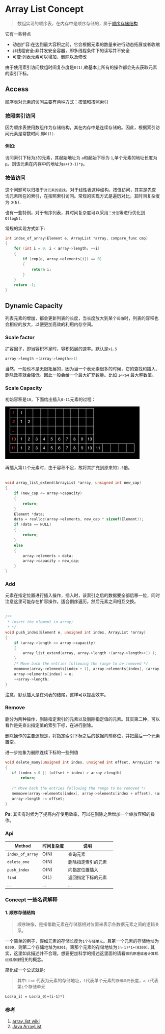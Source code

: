 # Array List Concept
> 数组实现的顺序表，在内存中是顺序存储的，属于[顺序存储结构](#concept1)

它有一些特点
+ 动态扩容:在达到最大容积之前，它会根据元素的数量来进行动态拓展或者收缩
+ 非线程安全:非并发安全容器，即多线程条件下的读写并不安全
+ 可变:列表元素可以增加、删除以及修改

由于使用索引访问数组时间复杂度是`O(1)`,故基本上所有的操作都会先去获取元素的索引下标。

## Access 
顺序表对元素的访问主要有两种方式：按值和按照索引

### 按照索引访问

因为顺序表使用数组作为存储结构，其在内存中是连续存储的。因此，根据索引访问元素是常数时间,即`O(1)`.

#### 例如:
访问索引下标为`3`的元素，其起始地址为 `a`和起始下标为 `1`,单个元素的地址长度为 `p`。则该元素在内存中的地址为`a+(3-1)*p`。 

### 按值访问

这个问题可以归根于`对元素的查找`，对于线性表这种结构，按值访问，其实是先查询元素所在的索引，在按照索引访问。常规的实现方式是遍历对比，其时间复杂度为 `O(N)`.

也有一些特例，对于有序列表，其时间复杂度可以采用`二分法`等进行优化到 `O(logN)`.

常规的实现方式如下:
```c
int index_of_array(Element e, ArrayList *array, compare_func cmp)
{
    for (int i = 0; i < array->length; ++i)
    {
        if (cmp(e, array->elements[i]) == 0)
        {
            return i;
        }
    }
    return -1;
}

```

## Dynamic Capacity

列表元素的增加，都会更新列表的长度，当长度放大到某个`阈值`时，列表的容积也会相应的放大，以便更加高效的利用内存空间。

### Scale factor
扩容因子，即当容积不足时，容积拓展的速率。默认是`x1.5`

```c
array->length +(array->length>>1) 
```
当然，一般也不是无限拓展的，因为当一个表元素很多的时候，它的查找和插入、删除效率就会降低。因此一般会给一个最大扩充数量。比如 `1<<64` 最大整数值。

### Scale Capacity

初始容积是`10`，下面给出插入`0-11`元素的过程：

![](https://raw.githubusercontent.com/hsjfans/git_resource/master/20190409122025.png)

再插入第`11`个元素时，由于容积不足，故将其扩充到原来的`1.5`倍。

```c

void array_list_extend(ArrayList *array, unsigned int new_cap)
{
    if (new_cap <= array->capacity)
    {
        return;
    }
    Element *data;
    data = realloc(array->elements, new_cap * sizeof(Element));
    if (data == NULL)
    {
        return;
    }
    else
    {
        array->elements = data;
        array->capacity = new_cap;
    }
}

```


### Add 
元素在指定位置进行插入操作，插入时，该索引之后的数据要全部后移一位，同时注意这里可能存在扩容操作。适合倒序遍历，然后元素之间相互交换。
```c

/**
 * insert the element in array;
 * */
void push_index(Element e, unsigned int index, ArrayList *array)
{
    if (array->length == array->capacity)
    {
        array_list_extend(array, array->length +(array->length>>1) );
    }
    /* Move back the entries following the range to be removed */
    memmove(array->elements[index + 1], array->elements[index], (array->length - index) * sizeof(Element));
    array->elements[index] = e;
    ++array->length;
}

```

注意，默认插入是在列表的结尾，这样可以提高效率。

### Remove

删分为两种操作，删除指定索引的元素以及删除指定值的元素。其实第二种，可以看作是先查出指定值的索引下标，在进行删除。

删除操作的主要逻辑是，将指定索引下标之后的数据向前移位，并把最后一个元素置空。

进一步抽象为删除连续下标的一些列值

 ```c
void delete_many(unsigned int index, unsigned int offset, ArrayList *array)
{
    if (index < 0 || (offset + index) > array->length)
        return;

    /* Move back the entries following the range to be removed */
    memmove(array->elements[index], array->elements[index + offset], (array->length - (index + offset)) * sizeof(Element));
    array->length -= offset;
}
 ```

**Ps:** 其实有时候为了提高内存使用效率，可以在删除之后增加一个缩放容积的操作。

### Api


| Method         | 时间复杂度 | 说明 |     |
| ------------ | ------ | ---- | --- |
| `index_of_array` |  O(N)      | 查询元素     |     |
| `delete_one`          | O(N) | 删除指定索引的元素     |     |
| `push_index`          | O(N) |   向指定位置插入   |     |
| `find`          | O(1) |   返回指定下标的元素   |     |
| ...          | ...|   ...   |     |

### Concept 一些名词解释

#### <span id="concept1">1. 顺序存储结构</span>
> 顺序映像，是指借助元素在存储器相对位置来表示各数据元素之间的逻辑关系。

一个简单的例子，假如元素的存储长度为`1个存储单元`。且第一个元素的存储地址为`0300`，则第二个存储地址为`0301`。第那个元素的存储地址为`(n-1)*1+(0300)`.
其实，这里如此描述并不合理。想要更加科学的描述这里面的请看`微机原理或者计算机组成原理`相关的概念。

简化成一个公式就是:
> 其中: `Loc` 代表为元素的存储地址，`l`代表单个元素的`存储单元`长度，`a_i`代表第`i`个存储单元

```
Loc(a_i) = Loc(a_0)+(i-1)*l

```
### 参考

1. [array_list wiki](https://en.wikipedia.org/wiki/Dynamic_array)
2. [Java ArrayList](https://octoperf.com/blog/2018/03/19/java-arraylist/)
